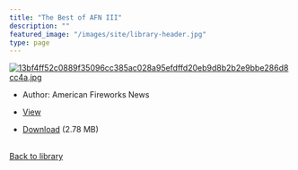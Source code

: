 ```yaml
---
title: "The Best of AFN III"
description: ""
featured_image: "/images/site/library-header.jpg"
type: page
---
```


<a href="https://drive.google.com/file/d/13DTDM8yMt1_uqHnvStfL53ZWt9unGIHR/view" target="_blank">![13bf4ff52c0889f35096cc385ac028a95efdffd20eb9d8b2b2e9bbe286d8cc4a.jpg](/images/library/13bf4ff52c0889f35096cc385ac028a95efdffd20eb9d8b2b2e9bbe286d8cc4a.jpg)</a>
* Author: American Fireworks News
* <a href="https://drive.google.com/file/d/13DTDM8yMt1_uqHnvStfL53ZWt9unGIHR/view" target="_blank">View</a>

* [Download](https://drive.google.com/uc?export=download&id=13DTDM8yMt1_uqHnvStfL53ZWt9unGIHR) (2.78 MB)

<br />[Back to library](/library/)
